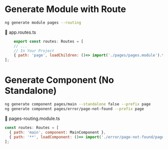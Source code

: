 # Generate Module with Route
``` bash
ng generate module pages --routing 
```

:page_with_curl: app.routes.ts
``` js
    export const routes: Routes = [
    // ... 
    // In Your Project
    { path: 'page', loadChildren: ()=> import('./pages/pages.module').then(m => m.PagesModule) },
];
```

# Generate Component (No Standalone)
``` bash
ng generate component pages/main --standalone false --prefix page
ng generate component pages/error/page-not-found --prefix page
```

:page_with_curl: pages-routing.module.ts
``` js
const routes: Routes = [
  { path: 'main', component: MainComponent },
  { path: '**', loadComponent: ()=> import('./error/page-not-found/page-not-found.component').then(c => c.PageNotFoundComponent) },
];
```

